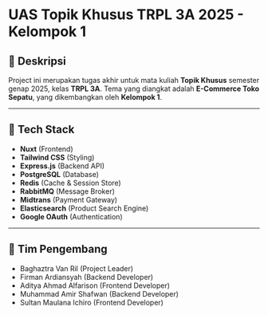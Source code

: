 # UAS Topik Khusus TRPL 3A 2025 - Kelompok 1

## 📖 Deskripsi

Project ini merupakan tugas akhir untuk mata kuliah **Topik Khusus** semester genap 2025, kelas **TRPL 3A**. Tema yang diangkat adalah **E-Commerce Toko Sepatu**, yang dikembangkan oleh **Kelompok 1**.

---

## 🚀 Tech Stack

- **Nuxt** (Frontend)
- **Tailwind CSS** (Styling)
- **Express.js** (Backend API)
- **PostgreSQL** (Database)
- **Redis** (Cache & Session Store)
- **RabbitMQ** (Message Broker)
- **Midtrans** (Payment Gateway)
- **Elasticsearch** (Product Search Engine)
- **Google OAuth** (Authentication)

---

## 👥 Tim Pengembang

- Baghaztra Van Ril (Project Leader)
- Firman Ardiansyah (Backend Developer)
- Aditya Ahmad Alfarison (Frontend Developer)
- Muhammad Amir Shafwan (Backend Developer)
- Sultan Maulana Ichiro (Frontend Developer)

